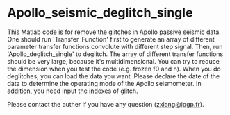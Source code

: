 # Apollo_seismic_deglitch_single

This Matlab code is for remove the glitches in Apollo passive seismic data. One should run 'Transfer_Function' first to generate an array of different parameter transfer functions convolute with different step signal. Then, run 'Apollo_deglitch_single' to deglitch.
The array of different transfer functions should be very large, because it's multidimensional. You can try to reduce the dimension when you test the code (e.g. frozen f0 and h). 
When you do deglitches, you can load the data you want. Please declare the date of the data to determine the operating mode of the Apollo seismometer. In addition, you need input the indexes of glitch.

Please contact the auther if you have any question (zxiang@ipgp.fr).
 
